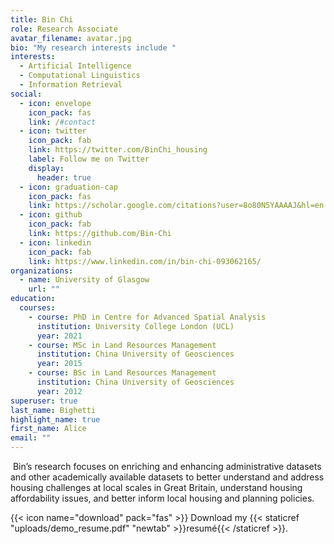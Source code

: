 ```yaml
---
title: Bin Chi
role: Research Associate
avatar_filename: avatar.jpg
bio: "My research interests include "
interests:
  - Artificial Intelligence
  - Computational Linguistics
  - Information Retrieval
social:
  - icon: envelope
    icon_pack: fas
    link: /#contact
  - icon: twitter
    icon_pack: fab
    link: https://twitter.com/BinChi_housing
    label: Follow me on Twitter
    display:
      header: true
  - icon: graduation-cap
    icon_pack: fas
    link: https://scholar.google.com/citations?user=8o80N5YAAAAJ&hl=en
  - icon: github
    icon_pack: fab
    link: https://github.com/Bin-Chi
  - icon: linkedin
    icon_pack: fab
    link: https://www.linkedin.com/in/bin-chi-093062165/
organizations:
  - name: University of Glasgow
    url: ""
education:
  courses:
    - course: PhD in Centre for Advanced Spatial Analysis
      institution: University College London (UCL)
      year: 2021
    - course: MSc in Land Resources Management
      institution: China University of Geosciences
      year: 2015
    - course: BSc in Land Resources Management
      institution: China University of Geosciences
      year: 2012
superuser: true
last_name: Bighetti
highlight_name: true
first_name: Alice
email: ""
---
```

<!--StartFragment-->

 Bin’s research focuses on enriching and enhancing administrative datasets and other academically available datasets to better understand and address housing challenges at local scales in Great Britain, understand housing affordability issues, and better inform local housing and planning policies.

<!--EndFragment-->

{{< icon name="download" pack="fas" >}} Download my {{< staticref "uploads/demo_resume.pdf" "newtab" >}}resumé{{< /staticref >}}.
